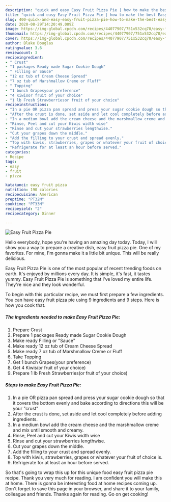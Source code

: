 ```yaml
---
description: "quick and easy Easy Fruit Pizza Pie | how to make the best Easy Fruit Pizza Pie"
title: "quick and easy Easy Fruit Pizza Pie | how to make the best Easy Fruit Pizza Pie"
slug: 400-quick-and-easy-easy-fruit-pizza-pie-how-to-make-the-best-easy-fruit-pizza-pie
date: 2020-08-29T14:20:49.009Z
image: https://img-global.cpcdn.com/recipes/44077907/751x532cq70/easy-fruit-pizza-pie-recipe-main-photo.jpg
thumbnail: https://img-global.cpcdn.com/recipes/44077907/751x532cq70/easy-fruit-pizza-pie-recipe-main-photo.jpg
cover: https://img-global.cpcdn.com/recipes/44077907/751x532cq70/easy-fruit-pizza-pie-recipe-main-photo.jpg
author: Blake Douglas
ratingvalue: 3.6
reviewcount: 3
recipeingredient:
- " Crust"
- "1 packages Ready made Sugar Cookie Dough"
- " Filling or Sauce"
- "12 oz tub of Cream Cheese Spread"
- "7 oz tub of Marshmallow Creme or Fluff"
- " Topping"
- "1 bunch Grapesyour preference"
- "4 Kiwisor fruit of your choice"
- "1 lb Fresh Strawberriesor fruit of your choice"
recipeinstructions:
- "In a pie OR pizza pan spread and press your sugar cookie dough so that it covers the bottom evenly and bake according to directions this will be your &#34;crust&#34;"
- "After the crust is done, set aside and let cool completely before adding ingredients."
- "In a medium bowl add the cream cheese and the marshmallow creme and mix until smooth and creamy."
- "Rinse, Peel and cut your Kiwis width wise"
- "Rinse and cut your strawberries lengthwise."
- "Cut your grapes down the middle."
- "Add the filling to your crust and spread evenly."
- "Top with kiwis, strawberries, grapes or whatever your fruit of choice is."
- "Refrigerate for at least an hour before served."
categories:
- Recipe
tags:
- easy
- fruit
- pizza

katakunci: easy fruit pizza 
nutrition: 190 calories
recipecuisine: American
preptime: "PT32M"
cooktime: "PT33M"
recipeyield: "2"
recipecategory: Dinner

---
```



![Easy Fruit Pizza Pie](https://img-global.cpcdn.com/recipes/44077907/751x532cq70/easy-fruit-pizza-pie-recipe-main-photo.jpg)

Hello everybody, hope you're having an amazing day today. Today, I will show you a way to prepare a creative dish, easy fruit pizza pie. One of my favorites. For mine, I'm gonna make it a little bit unique. This will be really delicious.



Easy Fruit Pizza Pie is one of the most popular of recent trending foods on earth. It's enjoyed by millions every day. It is simple, it's fast, it tastes yummy. Easy Fruit Pizza Pie is something that I've loved my entire life. They're nice and they look wonderful.


To begin with this particular recipe, we must first prepare a few ingredients. You can have easy fruit pizza pie using 9 ingredients and 9 steps. Here is how you cook that.

<!--inarticleads1-->

##### The ingredients needed to make Easy Fruit Pizza Pie:

1. Prepare  Crust
1. Prepare 1 packages Ready made Sugar Cookie Dough
1. Make ready  Filling or &#34;Sauce&#34;
1. Make ready 12 oz tub of Cream Cheese Spread
1. Make ready 7 oz tub of Marshmallow Creme or Fluff
1. Take  Topping
1. Get 1 bunch Grapes(your preference)
1. Get 4 Kiwis(or fruit of your choice)
1. Prepare 1 lb Fresh Strawberries(or fruit of your choice)




<!--inarticleads2-->

##### Steps to make Easy Fruit Pizza Pie:

1. In a pie OR pizza pan spread and press your sugar cookie dough so that it covers the bottom evenly and bake according to directions this will be your &#34;crust&#34;
1. After the crust is done, set aside and let cool completely before adding ingredients.
1. In a medium bowl add the cream cheese and the marshmallow creme and mix until smooth and creamy.
1. Rinse, Peel and cut your Kiwis width wise
1. Rinse and cut your strawberries lengthwise.
1. Cut your grapes down the middle.
1. Add the filling to your crust and spread evenly.
1. Top with kiwis, strawberries, grapes or whatever your fruit of choice is.
1. Refrigerate for at least an hour before served.




So that's going to wrap this up for this unique food easy fruit pizza pie recipe. Thank you very much for reading. I am confident you will make this at home. There is gonna be interesting food at home recipes coming up. Don't forget to save this page in your browser, and share it to your family, colleague and friends. Thanks again for reading. Go on get cooking!
